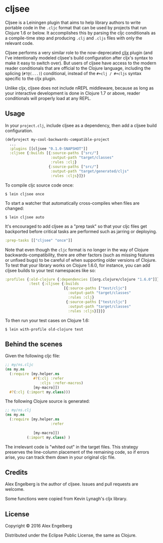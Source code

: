 # cljsee

Cljsee is a Leiningen plugin that aims to help library authors to write portable code in the `.cljc` format that can be used by projects that run Clojure 1.6 or below. It accomplishes this by parsing the cljc conditionals as a compile-time step and producing `.clj` and `.cljs` files with only the relevant code.

Cljsee performs a very similar role to the now-deprecated [cljx](https://github.com/lynaghk/cljx) plugin (and I've intentionally modeled cljsee's build configuration after cljx's syntax to make it easy to switch over). But users of cljsee have access to the modern reader conditionals that are official to the Clojure language, including the splicing (`#?@(...)`) conditional, instead of the `#+clj / #+cljs` syntax specific to the cljx plugin. 

Unlike cljx, cljsee does not include nREPL middleware, because as long as your interactive development is done in Clojure 1.7 or above, reader conditionals will properly load at any REPL.

## Usage

In your `project.clj`, include cljsee as a dependency, then add a cljsee build configuration.

```clojure
(defproject my-cool-backwards-compatible-project
  ...
  :plugins [[cljsee "0.1.0-SNAPSHOT"]]
  :cljsee {:builds [{:source-paths ["src/"]
                     :output-path "target/classes"
                     :rules :clj}
                    {:source-paths ["src/"]
                     :output-path "target/generated/cljs"
                     :rules :cljs}]})
```

To compile cljc source code once:
```
$ lein cljsee once
```

To start a watcher that automatically cross-compiles when files are changed:
```
$ lein cljsee auto
```

It's encouraged to add cljsee as a "prep task" so that your cljc files get backported before critical tasks are performed such as jarring or deploying.

```clojure
:prep-tasks [["cljsee" "once"]]
```

Note that even though the `cljc` format is no longer in the way of Clojure backwards-compatibility, there are other factors (such as missing features or unfixed bugs) to be careful of when supporting older versions of Clojure. To test that your library works on Clojure 1.6.0, for instance, you can add cljsee builds to your test namespaces like so:

```clojure
:profiles {:old-clojure {:dependencies [[org.clojure/clojure "1.6.0"]]}
           :test {:cljsee {:builds
                           [{:source-paths ["test/cljc"]
                             :output-path "target/classes"
                             :rules :clj}
                            {:source-paths ["test/cljc"]
                             :output-path "target/classes"
                             :rules :cljs}]}}}
```

To then run your test cases on Clojure 1.6:

```
$ lein with-profile old-clojure test
```

## Behind the scenes

Given the following cljc file:
```clojure
;; my/ns.cljc
(ns my.ns
  (:require [my.helper.ns
             #?(:clj :refer
                :cljs :refer-macros)
             [my-macro]])
  #?(:clj (:import my.class)))
```
The following Clojure source is generated:
```clojure
;; my/ns.clj
(ns my.ns
  (:require [my.helper.ns
                     :refer
                                   
             [my-macro]])
          (:import my.class) )
```
The irrelevant code is "whited out" in the target files. This strategy preserves
the line-column placement of the remaining code, so if errors arise, you can track them down in
your original cljc file.

## Credits

Alex Engelberg is the author of cljsee. Issues and pull requests are welcome.

Some functions were copied from Kevin Lynagh's cljx library.

## License

Copyright © 2016 Alex Engelberg

Distributed under the Eclipse Public License, the same as Clojure.

